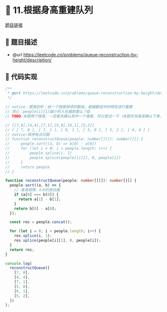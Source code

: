 # 🎳 11.根据身高重建队列

[题目链接](https://leetcode.cn/problems/queue-reconstruction-by-height/description/)

## 📃 题目描述
* @url https://leetcode.cn/problems/queue-reconstruction-by-height/description/

## 📌 代码实现
```typescript
/**
 * @url https://leetcode.cn/problems/queue-reconstruction-by-height/description/
 */

// notice：题意剖析：给一个随意排序的数组，根据数组中的特性进行重建
// 贪心：people[i][1]越小的人在越前面么？❎
// TODO:本题两个维度，一定是先确认其中一个维度，可以尝试一下（本题先将身高确认下来，再来改变数组，确认k）

// [[7,0],[4,4],[7,1],[5,0],[6,1],[5,2]]
// [ [ 7, 0 ], [ 7, 1 ], [ 6, 1 ], [ 5, 0 ], [ 5, 2 ], [ 4, 4 ] ]
// notice:排序有点问题
// function reconstructQueue(people: number[][]): number[][] {
//     people.sort((a, b) => b[0] - a[0])
//     for (let i = 0; i < people.length; i++) {
//         people.splice(i, 1)
//         people.splice(people[i][1], 0, people[i])
//     }
//     return people
// }

function reconstructQueue(people: number[][]): number[][] {
  people.sort((a, b) => {
    // 身高相等，h大的放后面
    if (a[0] === b[0]) {
      return a[1] - b[1];
    }
    return b[0] - a[0];
  });

  const res = people.concat();

  for (let i = 0; i < people.length; i++) {
    res.splice(i, 1);
    res.splice(people[i][1], 0, people[i]);
  }
  return res;
}

console.log(
  reconstructQueue([
    [7, 0],
    [4, 4],
    [7, 1],
    [5, 0],
    [6, 1],
    [5, 2],
  ])
);

```
